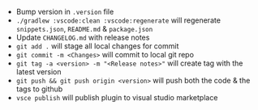 - Bump version in `.version` file
- `./gradlew :vscode:clean :vscode:regenerate` will regenerate `snippets.json`, `README.md` & `package.json`
- Update `CHANGELOG.md` with release notes
- `git add .` will stage all local changes for commit
- `git commit -m <Changes>` will commit to local git repo
- `git tag -a <version> -m "<Release notes>"` will create tag with the latest version
- `git push && git push origin <version>` will push both the code & the tags to github 
- `vsce publish` will publish plugin to visual studio marketplace
